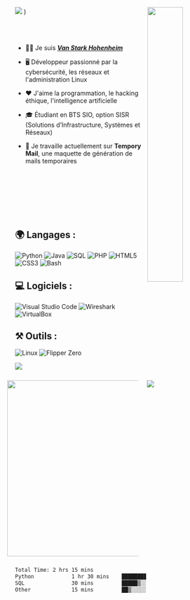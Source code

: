 ![](https://github.com/user-attachments/assets/5c9d801e-b9dc-43a0-a8f1-fb95af58b892)
)
<img align="right" width="40%" src="./profile.png">
<br>
<br>
<br>
<br>

- 👨‍💻 Je suis [***Van Stark Hohenheim***](https://github.com/VanStarkHohenheim)
  
- 🖥️ Développeur passionné par la cybersécurité, les réseaux et l'administration Linux
- ❤️ J'aime la programmation, le hacking éthique, l'intelligence artificielle
- 🎓 Étudiant en BTS SIO, option SISR (Solutions d’Infrastructure, Systèmes et Réseaux)
  
- 🔭 Je travaille actuellement sur **Tempory Mail**, une maquette de génération de mails temporaires
<br/>
<br/>
<br/>
<br/>
<br/>
<br/>

## 🌍 Langages :
![Python](https://img.shields.io/badge/python-%233776AB.svg?style=for-the-badge&logo=python&logoColor=white)
![Java](https://img.shields.io/badge/java-%23ED8B00.svg?style=for-the-badge&logo=java&logoColor=white)
![SQL](https://img.shields.io/badge/sql-%2300599C.svg?style=for-the-badge&logo=postgresql&logoColor=white)
![PHP](https://img.shields.io/badge/php-%23777BB4.svg?style=for-the-badge&logo=php&logoColor=white)
![HTML5](https://img.shields.io/badge/html5-%23E34F26.svg?style=for-the-badge&logo=html5&logoColor=white)
![CSS3](https://img.shields.io/badge/css3-%231572B6.svg?style=for-the-badge&logo=css3&logoColor=white)
![Bash](https://img.shields.io/badge/bash-%234EAA25.svg?style=for-the-badge&logo=gnubash&logoColor=white)

## 💻 Logiciels :
![Visual Studio Code](https://img.shields.io/badge/Visual%20Studio%20Code-0078d7.svg?style=for-the-badge&logo=visual-studio-code&logoColor=white)
![Wireshark](https://img.shields.io/badge/Wireshark-%23165AAC.svg?style=for-the-badge&logo=wireshark&logoColor=white)
![VirtualBox](https://img.shields.io/badge/VirtualBox-%23183A61.svg?style=for-the-badge&logo=virtualbox&logoColor=white)

## ⚒ Outils :
![Linux](https://img.shields.io/badge/Linux-FCC624?style=for-the-badge&logo=linux&logoColor=black)
![Flipper Zero](https://img.shields.io/badge/FlipperZero-%23E4A9FE.svg?style=for-the-badge&logoColor=black)
<br />

![](banner2.png)

<div style="display: flex; justify-content: center;"> 
<img width="400px" style="margin:10px;" src="https://github-readme-stats.vercel.app/api?username=belmokhtar-mohamed&count_private=true&show_icons=true&theme=tokyonight">
<img style="margin:10px;" src="https://github-readme-stats.vercel.app/api/top-langs/?username=belmokhtar-mohamed&layout=compact&theme=tokyonight">
</div>

<!--START_SECTION:waka-->
```txt
Total Time: 2 hrs 15 mins
Python            1 hr 30 mins    ████████████████▓░░░░░░░░   66.67 %
SQL               30 mins         █████▒░░░░░░░░░░░░░░░░░░░   22.22 %
Other             15 mins         ██▒░░░░░░░░░░░░░░░░░░░░░░   11.11 %
